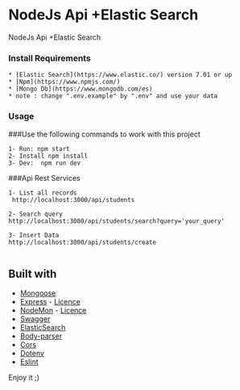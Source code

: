 # NodeJs Api +Elastic Search 

NodeJs Api +Elastic Search

### Install Requirements
```
* [Elastic Search](https://www.elastic.co/) version 7.01 or up
* [Npm](https://www.npmjs.com/)
* [Mongo Db](https://www.mongodb.com/es) 
* note : change ".env.example" by ".env" and use your data

```

### Usage
###Use the following commands to work with this project
```
1- Run: npm start
2- Install npm install
3- Dev:  npm run dev

```
###Api Rest Services
```
1- List all records
 http://localhost:3000/api/students

2- Search query
http://localhost:3000/api/students/search?query='your_query'

3- Insert Data
http://localhost:3000/api/students/create


```
## Built with

* [Mongoose](https://mongoosejs.com) 
* [Express](https://expressjs.com/es/) - [Licence]( https://creativecommons.org/licenses/by-sa/3.0/us/)
* [NodeMon](https://nodemon.io/) - [Licence](http://rem.mit-license.org) 
* [Swagger](https://www.npmjs.com/package/swagger-ui-express) 
* [ElasticSearch](https://www.npmjs.com/package/@elastic/elasticsearch) 
* [Body-parser](https://www.npmjs.com/package/body-parser) 
* [Cors](https://www.npmjs.com/package/cors) 
* [Dotenv](https://www.npmjs.com/package/dotenv)  
* [Eslint](https://www.npmjs.com/package/eslint) 



Enjoy it ;)